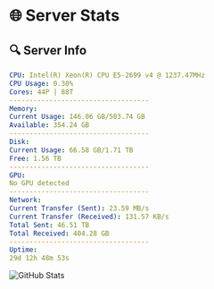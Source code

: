 # 🌐 Server Stats
## 🔍 Server Info
```yaml
CPU: Intel(R) Xeon(R) CPU E5-2699 v4 @ 1237.47MHz
CPU Usage: 0.30%
Cores: 44P | 88T
-----------------------------------
Memory:
Current Usage: 146.06 GB/503.74 GB
Available: 354.24 GB
-----------------------------------
Disk:
Current Usage: 66.58 GB/1.71 TB
Free: 1.56 TB
-----------------------------------
GPU:
No GPU detected
-----------------------------------
Network:
Current Transfer (Sent): 23.59 MB/s
Current Transfer (Received): 131.57 KB/s
Total Sent: 46.51 TB
Total Received: 404.28 GB
-----------------------------------
Uptime:
29d 12h 48m 53s
```
![GitHub Stats](https://img.shields.io/badge/Updated-2025-04-06_10:11:42-blue)